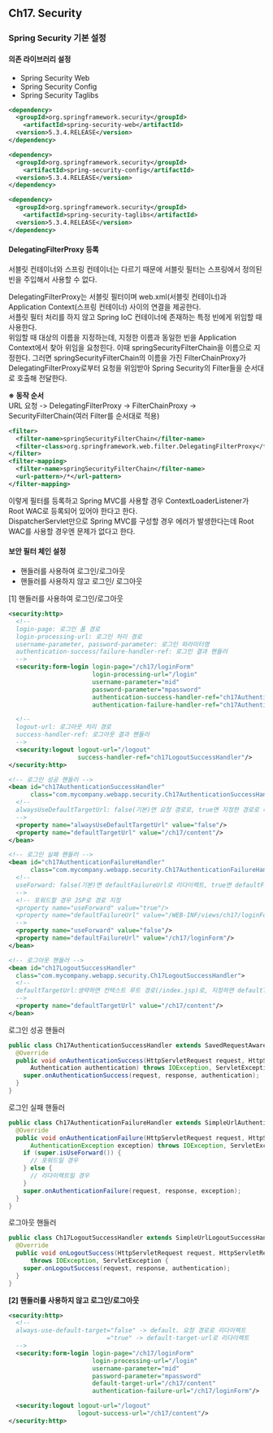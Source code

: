 ## Ch17. Security
### Spring Security 기본 설정
#### 의존 라이브러리 설정
- Spring Security Web
- Spring Security Config
- Spring Security Taglibs
```xml
<dependency>
  <groupId>org.springframework.security</groupId>
    <artifactId>spring-security-web</artifactId>
  <version>5.3.4.RELEASE</version>
</dependency>

<dependency>
  <groupId>org.springframework.security</groupId>
    <artifactId>spring-security-config</artifactId>
  <version>5.3.4.RELEASE</version>
</dependency>

<dependency>
  <groupId>org.springframework.security</groupId>
    <artifactId>spring-security-taglibs</artifactId>
  <version>5.3.4.RELEASE</version>
</dependency>
```

#### DelegatingFilterProxy 등록
서블릿 컨테이너와 스프링 컨테이너는 다르기 때문에 서블릿 필터는 스프링에서 정의된 빈을 주입해서 사용할 수 없다.

DelegatingFilterProxy는 서블릿 필터이며 web.xml(서블릿 컨테이너)과 Application Context(스프링 컨테이너) 사이의 연결을 제공한다.  
서플릿 필터 처리를 하지 않고 Spring IoC 컨테이너에 존재하는 특정 빈에게 위임할 때 사용한다.  
위임할 때 대상의 이름을 지정하는데, 지정한 이름과 동일한 빈을 Application Context에서 찾아 위임을 요청힌다.
이때 springSecurityFilterChain을 이름으로 지정한다.
그러면 springSecurityFilterChain의 이름을 가진 FilterChainProxy가 DelegatingFilterProxy로부터 요청을 위임받아
Spring Security의 Filter들을 순서대로 호출해 전달한다.

**※ 동작 순서**  
URL 요청 -> DelegatingFilterProxy -> FilterChainProxy -> SecurityFilterChain(여러 Filter를 순서대로 적용)

```xml
<filter>
  <filter-name>springSecurityFilterChain</filter-name>
  <filter-class>org.springframework.web.filter.DelegatingFilterProxy</filter-class>
</filter>
<filter-mapping>
  <filter-name>springSecurityFilterChain</filter-name>
  <url-pattern>/*</url-pattern>
</filter-mapping>
```
이렇게 필터를 등록하고 Spring MVC를 사용할 경우 ContextLoaderListener가 Root WAC로 등록되어 있어야 한다고 한다.  
DispatcherServlet만으로 Spring MVC를 구성할 경우 에러가 발생한다는데 Root WAC를 사용할 경우엔 문제가 없다고 한다.

#### 보안 필터 체인 설정
- 핸들러를 사용하여 로그인/로그아웃
- 핸들러를 사용하지 않고 로그인/ 로그아웃

[1] 핸들러를 사용하여 로그인/로그아웃
```xml
<security:http>
  <!--
  login-page: 로그인 폼 경로
  login-processing-url: 로그인 처리 경로
  username-parameter, password-parameter: 로그인 파라미터명
  authentication-success/failure-handler-ref: 로그인 결과 핸들러
  -->
  <security:form-login login-page="/ch17/loginForm"
                       login-processing-url="/login"
                       username-parameter="mid"
                       password-parameter="mpassword"
                       authentication-success-handler-ref="ch17AuthenticationSuccessHandler"
                       authentication-failure-handler-ref="ch17AuthenticationFailureHandler"/>			 

  <!--
  logout-url: 로그아웃 처리 경로
  success-handler-ref: 로그아웃 결과 핸들러
  -->
  <security:logout logout-url="/logout" 
                   success-handler-ref="ch17LogoutSuccessHandler"/>
</security:http>

<!-- 로그인 성공 핸들러 -->
<bean id="ch17AuthenticationSuccessHandler" 
      class="com.mycompany.webapp.security.Ch17AuthenticationSuccessHandler">
  <!-- 
  alwaysUseDefaultTargetUrl: false(기본)면 요청 경로로, true면 지정한 경로로 리다이렉트
  -->
  <property name="alwaysUseDefaultTargetUrl" value="false"/>
  <property name="defaultTargetUrl" value="/ch17/content"/>
</bean>

<!-- 로그인 실패 핸들러 -->
<bean id="ch17AuthenticationFailureHandler" 
      class="com.mycompany.webapp.security.Ch17AuthenticationFailureHandler">
  <!-- 
  useForward: false(기본)면 defaultFailureUrl로 리다이렉트, true면 defaultFailureUrl로 포워드
  -->
  <!-- 포워드할 경우 JSP로 경로 지정
  <property name="useForward" value="true"/>
  <property name="defaultFailureUrl" value="/WEB-INF/views/ch17/loginForm.jsp"/>
  -->
  <property name="useForward" value="false"/>
  <property name="defaultFailureUrl" value="/ch17/loginForm"/>
</bean>

<!-- 로그아웃 핸들러 -->
<bean id="ch17LogoutSuccessHandler" 
  class="com.mycompany.webapp.security.Ch17LogoutSuccessHandler">
  <!-- 
  defaultTargetUrl:생략하면 컨텍스트 루트 경로(/index.jsp)로, 지정하면 defaultTargetUrl로 리다이렉트
  -->
  <property name="defaultTargetUrl" value="/ch17/content"/>
</bean>
```

로그인 성공 핸들러
```java
public class Ch17AuthenticationSuccessHandler extends SavedRequestAwareAuthenticationSuccessHandler {
  @Override
  public void onAuthenticationSuccess(HttpServletRequest request, HttpServletResponse response,
      Authentication authentication) throws IOException, ServletException {
    super.onAuthenticationSuccess(request, response, authentication);
  }
}
```

로그인 실패 핸들러
```java
public class Ch17AuthenticationFailureHandler extends SimpleUrlAuthenticationFailureHandler {
  @Override
  public void onAuthenticationFailure(HttpServletRequest request, HttpServletResponse response,
      AuthenticationException exception) throws IOException, ServletException {
    if (super.isUseForward()) {
      // 포워드일 경우
    } else {
      // 리다이렉트일 경우
    }
    super.onAuthenticationFailure(request, response, exception);
  }
}
```

로그아웃 핸들러
```java
public class Ch17LogoutSuccessHandler extends SimpleUrlLogoutSuccessHandler {
  @Override
  public void onLogoutSuccess(HttpServletRequest request, HttpServletResponse response, Authentication authentication)
      throws IOException, ServletException {
    super.onLogoutSuccess(request, response, authentication);
  }
}
```

**[2] 핸들러를 사용하지 않고 로그인/로그아웃**  
```xml
<security:http>
  <!--
  always-use-default-target="false" -> default. 요청 경로로 리다이렉트
                           ="true" -> default-target-url로 리다이렉트
  -->
  <security:form-login login-page="/ch17/loginForm"
                       login-processing-url="/login"	 
                       username-parameter="mid"
                       password-parameter="mpassword"
                       default-target-url="/ch17/content"
                       authentication-failure-url="/ch17/loginForm"/>

  <security:logout logout-url="/logout" 
                   logout-success-url="/ch17/content"/> 
</security:http>
```

